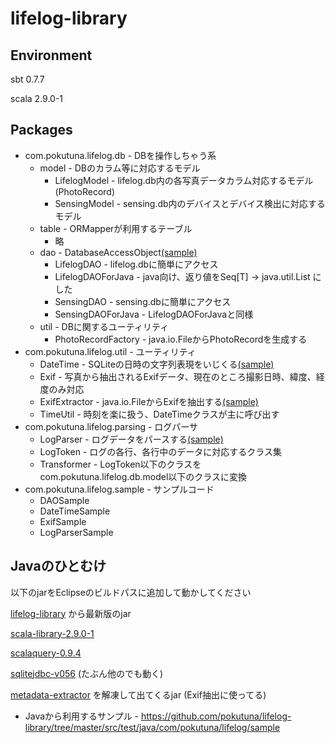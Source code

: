 # lifelog-library

## Environment

sbt 0.7.7

scala 2.9.0-1


## Packages

* com.pokutuna.lifelog.db - DBを操作しちゃう系
    * model - DBのカラム等に対応するモデル
        * LifelogModel - lifelog.db内の各写真データカラム対応するモデル(PhotoRecord)
        * SensingModel - sensing.db内のデバイスとデバイス検出に対応するモデル
    * table - ORMapperが利用するテーブル
        * 略
    * dao - DatabaseAccessObject[(sample)](https://github.com/pokutuna/lifelog-library/blob/master/src/test/java/com/pokutuna/lifelog/sample/DAOSample.java)
        * LifelogDAO - lifelog.dbに簡単にアクセス
        * LifelogDAOForJava - java向け、返り値をSeq[T] -> java.util.List<T> にした
        * SensingDAO - sensing.dbに簡単にアクセス
        * SensingDAOForJava - LifelogDAOForJavaと同様
    * util - DBに関するユーティリティ
        * PhotoRecordFactory - java.io.FileからPhotoRecordを生成する
* com.pokutuna.lifelog.util - ユーティリティ
    * DateTime - SQLiteの日時の文字列表現をいじくる[(sample)](https://github.com/pokutuna/lifelog-library/blob/master/src/test/java/com/pokutuna/lifelog/sample/DateTimeSample.java)
    * Exif - 写真から抽出されるExifデータ、現在のところ撮影日時、緯度、経度のみ対応
    * ExifExtractor - java.io.FileからExifを抽出する[(sample)](https://github.com/pokutuna/lifelog-library/blob/master/src/test/java/com/pokutuna/lifelog/sample/ExifSample.java)
    * TimeUtil - 時刻を楽に扱う、DateTimeクラスが主に呼び出す
* com.pokutuna.lifelog.parsing - ログパーサ
    * LogParser - ログデータをパースする[(sample)](https://github.com/pokutuna/lifelog-library/blob/master/src/test/java/com/pokutuna/lifelog/sample/LogParserSample.java)
    * LogToken - ログの各行、各行中のデータに対応するクラス集
    * Transformer - LogToken以下のクラスをcom.pokutuna.lifelog.db.model以下のクラスに変換
* com.pokutuna.lifelog.sample - サンプルコード
    * DAOSample
    * DateTimeSample
    * ExifSample
    * LogParserSample


## Javaのひとむけ

以下のjarをEclipseのビルドパスに追加して動かしてください

[lifelog-library](https://github.com/pokutuna/lifelog-library/downloads/) から最新版のjar

[scala-library-2.9.0-1](http://scala-tools.org/repo-releases/org/scala-lang/scala-library/2.9.0-1/scala-library-2.9.0-1.jar)

[scalaquery-0.9.4](http://scala-tools.org/repo-releases/org/scalaquery/scalaquery_2.9.0/0.9.4/scalaquery_2.9.0-0.9.4.jar)

[sqlitejdbc-v056](http://files.zentus.com/sqlitejdbc/sqlitejdbc-v056.jar)
(たぶん他のでも動く)

[metadata-extractor](http://code.google.com/p/metadata-extractor/downloads/detail?name=metadata-extractor-2.5.0-RC2.zip) を解凍して出てくるjar
(Exif抽出に使ってる)


* Javaから利用するサンプル - https://github.com/pokutuna/lifelog-library/tree/master/src/test/java/com/pokutuna/lifelog/sample
